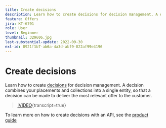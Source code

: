 ```yaml
---
title: Create decisions
description: Learn how to create decisions for decision management. A decision combines your placements and collections into a single entity, so that a decision can be made to deliver the most relevant offer to the customer.
feature: Offers
jira: KT-6791
role: User
level: Beginner
thumbnail: 329606.jpg
last-substantial-update: 2022-09-30
exl-id: 8921f1b7-ab6a-4a3d-abf9-822af99e4196
---
```

# Create decisions

Learn how to create [decisions](https://experienceleague.adobe.com/docs/journey-optimizer/using/offer-decisioniong/create-manage-activities/create-offer-activities.html) for decision management. A decision combines your placements and collections into a single entity, so that a decision can be made to deliver the most relevant offer to the customer.

>[!VIDEO](https://video.tv.adobe.com/v/329606?quality=12&learn=on){transcript=true}

To learn more on how to create decisions with an API, see the [product guide](https://experienceleague.adobe.com/docs/journey-optimizer/using/offer-decisioniong/api-reference/activities-api/create.html)
